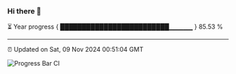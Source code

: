 ### Hi there 👋

⏳ Year progress { █████████████████████████▁▁▁▁▁ } 85.53 %

---

⏰ Updated on Sat, 09 Nov 2024 00:51:04 GMT

![Progress Bar CI](https://github.com/code-lakshay/GitHub-Actions-Demo/workflows/Progress%20Bar%20CI/badge.svg)
